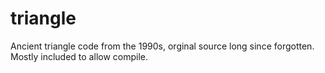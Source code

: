 # triangle

Ancient triangle code from the 1990s, orginal source long since forgotten. Mostly included to allow compile. 
